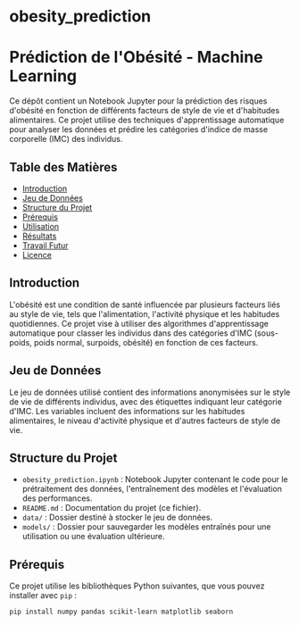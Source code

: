 # obesity_prediction

# Prédiction de l'Obésité - Machine Learning

Ce dépôt contient un Notebook Jupyter pour la prédiction des risques d'obésité en fonction de différents facteurs de style de vie et d'habitudes alimentaires. Ce projet utilise des techniques d'apprentissage automatique pour analyser les données et prédire les catégories d'indice de masse corporelle (IMC) des individus.

## Table des Matières

- [Introduction](#introduction)
- [Jeu de Données](#jeu-de-données)
- [Structure du Projet](#structure-du-projet)
- [Prérequis](#prérequis)
- [Utilisation](#utilisation)
- [Résultats](#résultats)
- [Travail Futur](#travail-futur)
- [Licence](#licence)

## Introduction

L'obésité est une condition de santé influencée par plusieurs facteurs liés au style de vie, tels que l'alimentation, l'activité physique et les habitudes quotidiennes. Ce projet vise à utiliser des algorithmes d'apprentissage automatique pour classer les individus dans des catégories d'IMC (sous-poids, poids normal, surpoids, obésité) en fonction de ces facteurs.

## Jeu de Données

Le jeu de données utilisé contient des informations anonymisées sur le style de vie de différents individus, avec des étiquettes indiquant leur catégorie d'IMC. Les variables incluent des informations sur les habitudes alimentaires, le niveau d'activité physique et d'autres facteurs de style de vie.

## Structure du Projet

- `obesity_prediction.ipynb` : Notebook Jupyter contenant le code pour le prétraitement des données, l'entraînement des modèles et l'évaluation des performances.
- `README.md` : Documentation du projet (ce fichier).
- `data/` : Dossier destiné à stocker le jeu de données.
- `models/` : Dossier pour sauvegarder les modèles entraînés pour une utilisation ou une évaluation ultérieure.

## Prérequis

Ce projet utilise les bibliothèques Python suivantes, que vous pouvez installer avec `pip` :

```bash
pip install numpy pandas scikit-learn matplotlib seaborn
